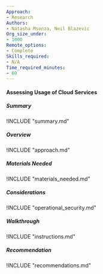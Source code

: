 ```yaml
---
Approach:
- Research
Authors:
- Natasha Msonza, Neil Blazevic
Org_size_under:
- 1000
Remote_options:
- Complete
Skills_required:
- N/A
Time_required_minutes:
- 60
---
```


#### Assessing Usage of Cloud Services

##### Summary
!INCLUDE "summary.md"

##### Overview
!INCLUDE "approach.md"

##### Materials Needed
!INCLUDE "materials_needed.md"

##### Considerations
!INCLUDE "operational_security.md"

##### Walkthrough
!INCLUDE "instructions.md"

##### Recommendation
!INCLUDE "recommendations.md"
